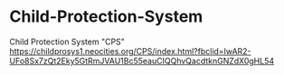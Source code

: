# Child-Protection-System
Child Protection System
"CPS"
https://childprosys1.neocities.org/CPS/index.html?fbclid=IwAR2-UFo8Sx7zQt2Eky5GtRmJVAU1Bc55eauCIQQhvQacdtknGNZdX0gHL54
